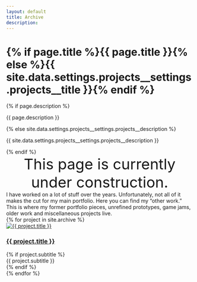 ```yaml
---
layout: default
title: Archive
description:
---
```


<div class="container">
  <div class="page-head">
    <h1 class="page-title">{% if page.title %}{{ page.title }}{% else %}{{ site.data.settings.projects__settings.projects__title }}{% endif %}</h1>
    {% if page.description %}
      <p class="page-description">{{ page.description }}</p>
    {% else site.data.settings.projects__settings.projects__description %}
      <p class="page-description">{{ site.data.settings.projects__settings.projects__description }}</p>
    {% endif %}
  </div>
</div>

<div style="text-align:center; font-family: $heading-font-family;
  font-size: 40px;">
    This page is currently under construction.
</div>

<div class="container animate">
  <article class="page">
    <div class="page__content">
      I have worked on a lot of stuff over the years. Unfortunately, not all of it makes the cut for my main portfolio. Here you can find my “other work.” This is where my former portfolio pieces, unrefined prototypes, game jams, older work and miscellaneous projects live.
    </div>
  </article>
</div>

<div class="projects-page container animate">
  <div class="row">
    {% for project in site.archive %}
      <article class="project col col-4 col-d-6 col-t-12">
        <div class="project__content">
          <a href="{{ project.url }}" class="project__image">
            <img class="lazy" data-src="{{ project.image }}" alt="{{ project.title }}">
          </a>
          <div class="project__info">
            <h3 class="project__title"><a href="{{ project.url }}">{{ project.title }}</a></h3>
            {% if project.subtitle %}
            <div class="project__subtitle">{{ project.subtitle }}</div>
            {% endif %}
          </div>
        </div>
      </article>
    {% endfor %}
  </div>
</div>